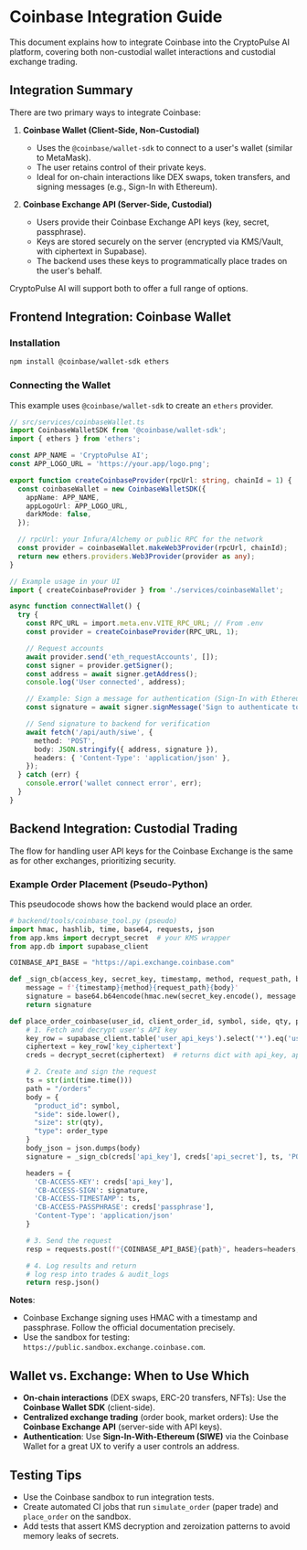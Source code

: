 # Coinbase Integration Guide

This document explains how to integrate Coinbase into the CryptoPulse AI platform, covering both non-custodial wallet interactions and custodial exchange trading.

## Integration Summary

There are two primary ways to integrate Coinbase:

1.  **Coinbase Wallet (Client-Side, Non-Custodial)**
    -   Uses the `@coinbase/wallet-sdk` to connect to a user's wallet (similar to MetaMask).
    -   The user retains control of their private keys.
    -   Ideal for on-chain interactions like DEX swaps, token transfers, and signing messages (e.g., Sign-In with Ethereum).

2.  **Coinbase Exchange API (Server-Side, Custodial)**
    -   Users provide their Coinbase Exchange API keys (key, secret, passphrase).
    -   Keys are stored securely on the server (encrypted via KMS/Vault, with ciphertext in Supabase).
    -   The backend uses these keys to programmatically place trades on the user's behalf.

CryptoPulse AI will support both to offer a full range of options.

## Frontend Integration: Coinbase Wallet

### Installation

```sh
npm install @coinbase/wallet-sdk ethers
```

### Connecting the Wallet

This example uses `@coinbase/wallet-sdk` to create an `ethers` provider.

```typescript
// src/services/coinbaseWallet.ts
import CoinbaseWalletSDK from '@coinbase/wallet-sdk';
import { ethers } from 'ethers';

const APP_NAME = 'CryptoPulse AI';
const APP_LOGO_URL = 'https://your.app/logo.png';

export function createCoinbaseProvider(rpcUrl: string, chainId = 1) {
  const coinbaseWallet = new CoinbaseWalletSDK({
    appName: APP_NAME,
    appLogoUrl: APP_LOGO_URL,
    darkMode: false,
  });

  // rpcUrl: your Infura/Alchemy or public RPC for the network
  const provider = coinbaseWallet.makeWeb3Provider(rpcUrl, chainId);
  return new ethers.providers.Web3Provider(provider as any);
}

// Example usage in your UI
import { createCoinbaseProvider } from './services/coinbaseWallet';

async function connectWallet() {
  try {
    const RPC_URL = import.meta.env.VITE_RPC_URL; // From .env
    const provider = createCoinbaseProvider(RPC_URL, 1);

    // Request accounts
    await provider.send('eth_requestAccounts', []);
    const signer = provider.getSigner();
    const address = await signer.getAddress();
    console.log('User connected', address);

    // Example: Sign a message for authentication (Sign-In with Ethereum)
    const signature = await signer.signMessage('Sign to authenticate to CryptoPulse');

    // Send signature to backend for verification
    await fetch('/api/auth/siwe', {
      method: 'POST',
      body: JSON.stringify({ address, signature }),
      headers: { 'Content-Type': 'application/json' },
    });
  } catch (err) {
    console.error('wallet connect error', err);
  }
}
```

## Backend Integration: Custodial Trading

The flow for handling user API keys for the Coinbase Exchange is the same as for other exchanges, prioritizing security.

### Example Order Placement (Pseudo-Python)

This pseudocode shows how the backend would place an order.

```python
# backend/tools/coinbase_tool.py (pseudo)
import hmac, hashlib, time, base64, requests, json
from app.kms import decrypt_secret  # your KMS wrapper
from app.db import supabase_client

COINBASE_API_BASE = "https://api.exchange.coinbase.com"

def _sign_cb(access_key, secret_key, timestamp, method, request_path, body=""):
    message = f'{timestamp}{method}{request_path}{body}'
    signature = base64.b64encode(hmac.new(secret_key.encode(), message.encode(), hashlib.sha256).digest()).decode()
    return signature

def place_order_coinbase(user_id, client_order_id, symbol, side, qty, price=None, order_type='market'):
    # 1. Fetch and decrypt user's API key
    key_row = supabase_client.table('user_api_keys').select('*').eq('user_id', user_id).eq('provider','coinbase').single().execute()
    ciphertext = key_row['key_ciphertext']
    creds = decrypt_secret(ciphertext)  # returns dict with api_key, api_secret, passphrase

    # 2. Create and sign the request
    ts = str(int(time.time()))
    path = "/orders"
    body = {
      "product_id": symbol,
      "side": side.lower(),
      "size": str(qty),
      "type": order_type
    }
    body_json = json.dumps(body)
    signature = _sign_cb(creds['api_key'], creds['api_secret'], ts, 'POST', path, body_json)

    headers = {
      'CB-ACCESS-KEY': creds['api_key'],
      'CB-ACCESS-SIGN': signature,
      'CB-ACCESS-TIMESTAMP': ts,
      'CB-ACCESS-PASSPHRASE': creds['passphrase'],
      'Content-Type': 'application/json'
    }

    # 3. Send the request
    resp = requests.post(f"{COINBASE_API_BASE}{path}", headers=headers, data=body_json)

    # 4. Log results and return
    # log resp into trades & audit_logs
    return resp.json()
```

**Notes**:

-   Coinbase Exchange signing uses HMAC with a timestamp and passphrase. Follow the official documentation precisely.
-   Use the sandbox for testing: `https://public.sandbox.exchange.coinbase.com`.

## Wallet vs. Exchange: When to Use Which

-   **On-chain interactions** (DEX swaps, ERC-20 transfers, NFTs): Use the **Coinbase Wallet SDK** (client-side).
-   **Centralized exchange trading** (order book, market orders): Use the **Coinbase Exchange API** (server-side with API keys).
-   **Authentication**: Use **Sign-In-With-Ethereum (SIWE)** via the Coinbase Wallet for a great UX to verify a user controls an address.

## Testing Tips

-   Use the Coinbase sandbox to run integration tests.
-   Create automated CI jobs that run `simulate_order` (paper trade) and `place_order` on the sandbox.
-   Add tests that assert KMS decryption and zeroization patterns to avoid memory leaks of secrets.
